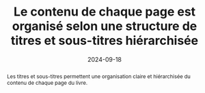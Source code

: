 ---
title: "Le contenu de chaque page est organisé selon une structure de titres et sous-titres hiérarchisée"
abstract: Les titres et sous-titres permettent une organisation claire et hiérarchisée du contenu de chaque page du livre.
categories: 
    - "Structure et code"
agrege: O4227-E072
opquast: '4 227'
indiceebook: '72'
description: "Règle n° 072"
before: "071"
weight: "072"
after: "073"
actif: '1'
layout: rules
date: 2024-09-18
tags: 
    - "Accessibilité"
    - "Lisibilité"
objectif: 
    - "Faciliter la compréhension et la navigation du lecteur en présentant le contenu de manière structurée et logique"
Meo: 
    - "Utiliser des balises HTML `h1`, `h2`, `h3`, `h4`, `h5` et `h6`"
    - "Chaque page doit avoir au moins un `h1`"
    - "Maintenir une hierarchie cohérente&nbsp;: un titre de niveau `h2` ne doit pas être suivi d'un titre de niveau `h4`."
Controle: 
    - "Vérifier le code source de la page HTML de l'epub&nbsp;:<ul><li>Il faut que les titres et sous-titres soient dans une balise <h> de 1 à 6.</li><li>Il faut qu'il y ai au moins un `h1`.</li><li>Il faut que l'ordre des niveaux de titres soit hiérarchique et cohérente.</li>"
epubcheck: false
ace: true
humancheck: true
ReadiumGoToolkit: 
Source: 
    - "Opquast"
Referentiel: 
    - "[Web Content Accessibility Guidelines (WCAG)](https://www.w3.org/WAI/standards-guidelines/wcag/)"
steps: 
    - "Production numérique"
---